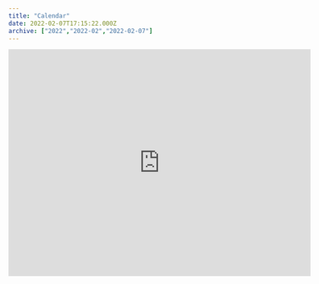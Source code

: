 ```yaml
---
title: "Calendar"
date: 2022-02-07T17:15:22.000Z
archive: ["2022","2022-02","2022-02-07"]
---
```


<iframe src="https://calendar.google.com/calendar/embed?src=calendar%40islandviewpta.org&ctz=America%2FLos_Angeles" width="600" height="450" frameborder="0" style="border:0" allowfullscreen></iframe>
